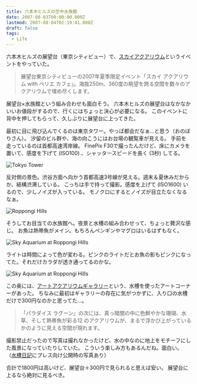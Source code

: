 ```yaml
---
title: 六本木ヒルズの空中水族館
date: 2007-08-03T00:00:00.000Z
lastmod: 2007-08-04T02:19:41.000Z
draft: false
tags:
  - Life
---
```


六本木ヒルズの展望台（東京シティビュー）で、[スカイアクアリウム](http://www.roppongihills.com/jp/feature/vol068/index.html)というイベントをやっていた。

> 展望台東京シティビューの2007年夏季限定イベント「スカイ アクアリウム with ペリエ カフェ」。海抜250m、360度の眺望を誇る空間を数々のアクアリウムで埋め尽くします。

展望台×水族館という組み合わせも面白そう。 六本木ヒルズの展望台はなかなかいいお値段がするので、行くにはちょっと決心が必要になる。 このイベントに背中を押してもらって、久しぶりに展望台に上ってきた。

最初に目に飛び込んでくるのは東京タワー。やっぱ都会だなぁ…と思う（おのぼりさん）。 汐留のビル群や、海の向こうにはお台場の観覧車が見える。 手前を走っているのは首都高速湾岸線。 FinePix F30で撮ったんだけど、床にカメラを置いて、感度を下げて (ISO100) 、シャッタースピードを長く (3秒) してる。

![Tokyo Tower](@/assets/flickr/998805700.jpg "Tokyo Tower")

反対側の景色。渋谷方面へ向かう首都高速3号線が見える。週末＆夏休みだからか、結構渋滞している。 こっちは手で持って撮影。感度を上げて (ISO1600) いるので、少しノイズが入っている。 モノクロにするとノイズが目立たなくなるなぁ。

![Roppongi Hills](@/assets/flickr/998807666.jpg "Roppongi Hills")

そうしてお目当ての水族館へ。夜景と水槽の組み合わせって、ちょっと贅沢な感じ。 お魚は熱帯魚がメイン。もちろんペンギンやマグロはいるはずもなく。

![Sky Aquarium at Roppongi Hills](@/assets/flickr/998812902.jpg "Sky Aquarium at Roppongi Hills")

ライトは時間によって色が変わる。ピンクのライトだとお魚の影もピンクになってた。それだけカラダが透き通ってるのかな。

![Sky Aquarium at Roppongi Hills](@/assets/flickr/997966505.jpg "Sky Aquarium at Roppongi Hills")

この奥には、[アートアクアリウムギャラリー](http://www.roppongihills.com/jp/feature/vol068/index.html)という、水槽を使ったアートコーナーがあった。 ちなみに最初はギャラリーの存在に気がつかずに、入り口の水槽だけで300円なのかと思ってた…。

> 「パラダイス ラグーン」の次には、真っ暗闇の中に色鮮やかな珊瑚、水草、そして熱帯魚が彩る12 のアクアリウムが、まるで浮かび上がっているかのように見える空間が現れます。

撮影禁止だったので写真は撮れなかったけど、水の中なのに地上をモチーフにした風景になっていたりしていた。 こういう楽しみ方もあるんだね。面白い。 （[水槽日記](http://blog.sideriver.com/coralfish/2007/07/2_b906.html)にプレス向け公開時の写真あり）

合計で1800円は高いけど、展望台＋300円で見られると思えば安い。 展望台に上るなら絶対に見るべき。
